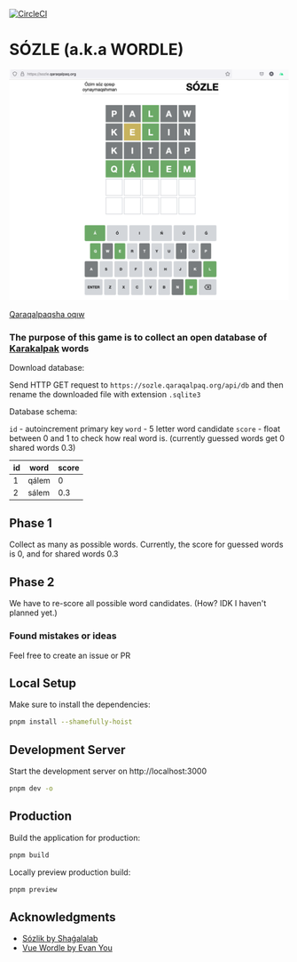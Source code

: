 [![CircleCI](https://dl.circleci.com/status-badge/img/gh/dauletbaev/wordle/tree/main.svg?style=svg)](https://dl.circleci.com/status-badge/redirect/gh/dauletbaev/wordle/tree/main)

# SÓZLE (a.k.a WORDLE)

![preview](./preview.png)

[Qaraqalpaqsha oqıw](https://abat.me/blog/sozle-ecc6706f)

### The purpose of this game is to collect an open database of [Karakalpak](https://en.wikipedia.org/wiki/Karakalpak_language) words

Download database:

Send HTTP GET request to `https://sozle.qaraqalpaq.org/api/db` and then rename the downloaded file with extension `.sqlite3`

Database schema:

`id` - autoincrement primary key
`word` - 5 letter word candidate
`score` - float between 0 and 1 to check how real word is. (currently guessed words get 0 shared words 0.3)

| id  | word  | score |
| --- | ----- | ----- |
| 1   | qálem | 0     |
| 2   | sálem | 0.3   |

## Phase 1

Collect as many as possible words. Currently, the score for guessed words is 0, and for shared words 0.3

## Phase 2

We have to re-score all possible word candidates. (How? IDK I haven't planned yet.)

### Found mistakes or ideas

Feel free to create an issue or PR

## Local Setup

Make sure to install the dependencies:

```bash
pnpm install --shamefully-hoist
```

## Development Server

Start the development server on http://localhost:3000

```bash
pnpm dev -o
```

## Production

Build the application for production:

```bash
pnpm build
```

Locally preview production build:

```bash
pnpm preview
```

## Acknowledgments

- [Sózlik by Shaǵalalab](https://github.com/shagalalab/sozlik-web)
- [Vue Wordle by Evan You](https://github.com/yyx990803/vue-wordle)
